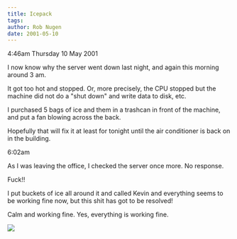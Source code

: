 ```yaml
---
title: Icepack
tags: 
author: Rob Nugen
date: 2001-05-10
---
```


<p class=date>4:46am Thursday 10 May 2001</p>

<p>I now know why the server went down last night, and again this morning
around 3 am.</p>

<p>It got too hot and stopped.  Or, more precisely, the CPU stopped but the
machine did not do a "shut down" and write data to disk, etc.</p>

<p>I purchased 5 bags of ice and them in a trashcan in front of the machine,
and put a fan blowing across the back.</p>

<p>Hopefully that will fix it at least for tonight until the air conditioner
is back on in the building.</p>

<p class=date>6:02am</p>

<p>As I was leaving the office, I checked the server once more.  No
response.</p>

<p>Fuck!!</p>

<p>I put buckets of ice all around it and called Kevin and everything seems
to be working fine now, but this shit has got to be resolved!</p>

<p>Calm and working fine.  Yes, everything is working fine.</p>

<p><img src="/images/rob/wL-ROB.gif"/></p>

